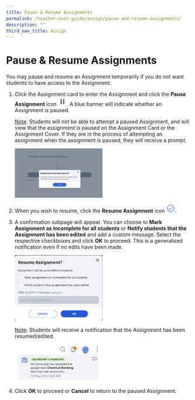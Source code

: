 ```yaml
---
title: Pause & Resume Assignments
permalink: /teacher-user-guide/assign/pause-and-resume-assignments/
description: ""
third_nav_title: Assign
---
```

<h1 id="pause-resume-assignments">Pause &amp; Resume Assignments</h1>
<p>You may pause and resume an Assignment temporarily if you do not want students to have access to the Assignment.</p>
<ol>
<li><p>Click the Assignment card to enter the Assignment and click the <strong>Pause Assignment</strong> icon <img style="width:1.5rem; display: inline;" src="/images/Icons/Pause.svg">. A blue banner will indicate whether an Assignment is paused.</p>
	<p><u>Note</u>: Students will not be able to attempt a paused Assignment, and will view that the assignment is paused on the Assignment Card or the Assignment Cover. If they are in the process of attempting an assignment when the assignment is paused, they will receive a prompt.</p>
<p><img style="width: 50%;" src="/images/2Teacher/AS-PauseResume1.png"></p>
</li>
<li><p>When you wish to resume, click the <strong>Resume Assignment</strong> icon <img style="width:1.5rem; display: inline;" src="/images/Icons/Done.svg">.</p>
</li>
<li><p>A confirmation subpage will appear. You can choose to <strong>Mark Assignment as Incomplete for all students</strong> or <strong>Notify students that the Assignment has been edited</strong> and add a custom message. Select the respective checkboxes and click <strong>OK</strong> to proceed. This is a generalised notification even if no edits have been made.</p>
<p><img style="width: 50%;" src="/images/2Teacher/AS-PauseResume2.png"></p>
	<p><u>Note</u>: Students will receive a notification that the Assignment has been resumed/edited.</p>
<p><img style="width: 50%;" src="/images/2Teacher/AS-PauseResume3.png"></p>
</li>
<li><p>Click <strong>OK</strong> to proceed or <strong>Cancel</strong> to return to the paused Assignment.</p>
</li>
</ol>